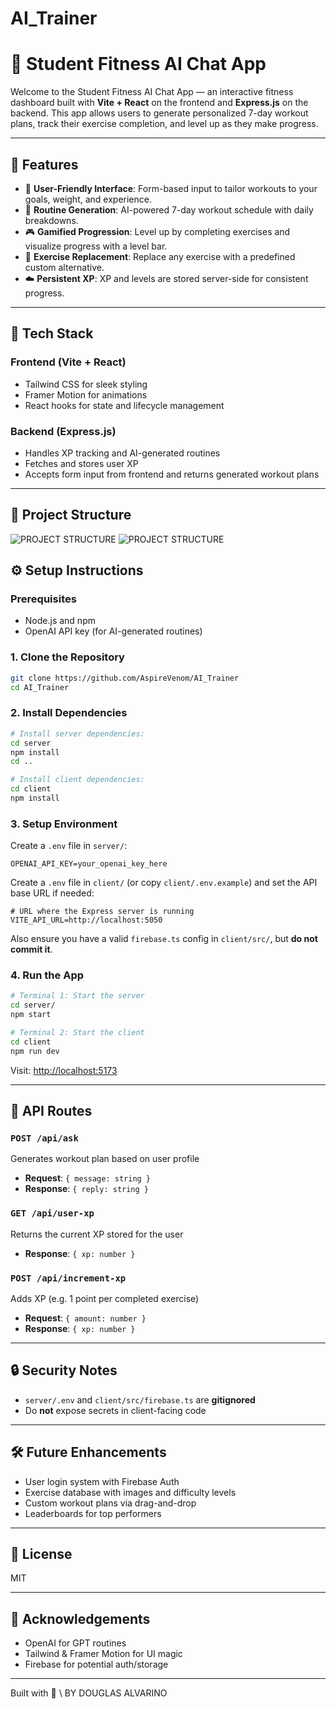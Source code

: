 # AI_Trainer

# 🧠 Student Fitness AI Chat App

Welcome to the Student Fitness AI Chat App — an interactive fitness dashboard built with **Vite + React** on the frontend and **Express.js** on the backend. This app allows users to generate personalized 7-day workout plans, track their exercise completion, and level up as they make progress.

---

## 🚀 Features

- 🔐 **User-Friendly Interface**: Form-based input to tailor workouts to your goals, weight, and experience.
- 📅 **Routine Generation**: AI-powered 7-day workout schedule with daily breakdowns.
- 🎮 **Gamified Progression**: Level up by completing exercises and visualize progress with a level bar.
- 🔁 **Exercise Replacement**: Replace any exercise with a predefined custom alternative.
- ☁️ **Persistent XP**: XP and levels are stored server-side for consistent progress.

---

## 🧩 Tech Stack

### Frontend (Vite + React)

- Tailwind CSS for sleek styling
- Framer Motion for animations
- React hooks for state and lifecycle management

### Backend (Express.js)

- Handles XP tracking and AI-generated routines
- Fetches and stores user XP
- Accepts form input from frontend and returns generated workout plans

---

## 📁 Project Structure

![PROJECT STRUCTURE](/docs/file_strct1.png)
![PROJECT STRUCTURE](/docs/file_strct2.png)

## ⚙️ Setup Instructions

### Prerequisites

- Node.js and npm
- OpenAI API key (for AI-generated routines)

### 1. Clone the Repository

```bash
git clone https://github.com/AspireVenom/AI_Trainer
cd AI_Trainer
```

### 2. Install Dependencies

```bash
# Install server dependencies:
cd server
npm install
cd ..

# Install client dependencies:
cd client
npm install
```

### 3. Setup Environment

Create a `.env` file in `server/`:

```env
OPENAI_API_KEY=your_openai_key_here
```

Create a `.env` file in `client/` (or copy `client/.env.example`) and set the API base URL if needed:

```env
# URL where the Express server is running
VITE_API_URL=http://localhost:5050
```

Also ensure you have a valid `firebase.ts` config in `client/src/`, but **do not commit it**.

### 4. Run the App

```bash
# Terminal 1: Start the server
cd server/
npm start

# Terminal 2: Start the client
cd client
npm run dev
```

Visit: [http://localhost:5173](http://localhost:5173)

---

## 🧪 API Routes

### `POST /api/ask`

Generates workout plan based on user profile

- **Request**: `{ message: string }`
- **Response**: `{ reply: string }`

### `GET /api/user-xp`

Returns the current XP stored for the user

- **Response**: `{ xp: number }`

### `POST /api/increment-xp`

Adds XP (e.g. 1 point per completed exercise)

- **Request**: `{ amount: number }`
- **Response**: `{ xp: number }`

---

## 🔒 Security Notes

- `server/.env` and `client/src/firebase.ts` are **gitignored**
- Do **not** expose secrets in client-facing code

---

## 🛠️ Future Enhancements

- User login system with Firebase Auth
- Exercise database with images and difficulty levels
- Custom workout plans via drag-and-drop
- Leaderboards for top performers

---

## 📄 License

MIT

---

## 🙌 Acknowledgements

- OpenAI for GPT routines
- Tailwind & Framer Motion for UI magic
- Firebase for potential auth/storage

---

Built with 💪 \ BY DOUGLAS ALVARINO
